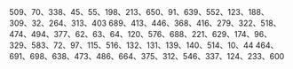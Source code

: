 509、70、338、45、55、198、213、650、91、639、552、123、188、309、32、264、313、403
689、413、446、368、416、279、322、518、474、494、377、62、63、64、120、576、688、221、629、174、96、329、583、72、97、115、516、132、131、139、140、514、10、44
464、691、698、638、473、486、664、375、312、546、337、124、233、600
